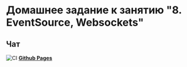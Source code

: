 # Домашнее задание к занятию "8. EventSource, Websockets"
## Чат

![CI](https://github.com/irinarinch/chat-frontend/actions/workflows/web.yml/badge.svg) **[Github Pages](https://irinarinch.github.io/chat-frontend/)** 